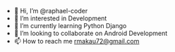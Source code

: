 - 👋 Hi, I’m @raphael-coder
- 👀 I’m interested in Development
- 🌱 I’m currently learning Python Django
- 💞️ I’m looking to collaborate on Android Development
- 📫 How to reach me rmakau72@gmail.com

<!---
raphael-coder/raphael-coder is a ✨ special ✨ repository because its `README.md` (this file) appears on your GitHub profile.
You can click the Preview link to take a look at your changes.
--->
